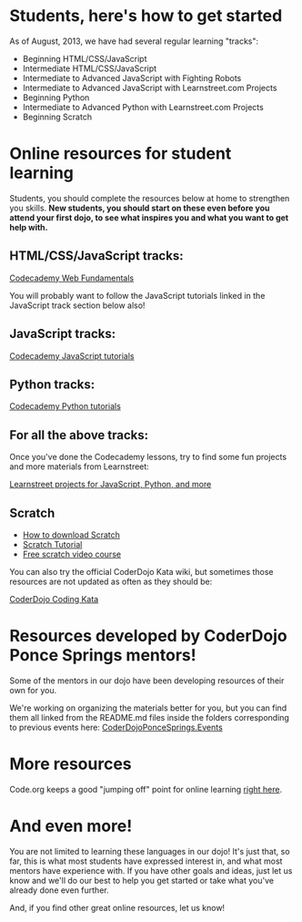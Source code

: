 # Students, here's how to get started

As of August, 2013, we have had several regular learning "tracks":

* Beginning HTML/CSS/JavaScript
* Intermediate HTML/CSS/JavaScript
* Intermediate to Advanced JavaScript with Fighting Robots
* Intermediate to Advanced JavaScript with Learnstreet.com Projects
* Beginning Python
* Intermediate to Advanced Python with Learnstreet.com Projects
* Beginning Scratch

# Online resources for student learning

Students, you should complete the resources below at home to strengthen you skills. **New students, you should 
start on these even before you attend your first dojo, to see what inspires you and what you want to get
help with.**

## HTML/CSS/JavaScript tracks:

[Codecademy Web Fundamentals](http://www.codecademy.com/tracks/web)

You will probably want to follow the JavaScript tutorials linked in the JavaScript track section below also!

## JavaScript tracks:

[Codecademy JavaScript tutorials](http://www.codecademy.com/tracks/javascript)

## Python tracks: 

[Codecademy Python tutorials](http://www.codecademy.com/tracks/python)

## For all the above tracks:

Once you've done the Codecademy lessons, try to find some fun projects and more materials from Learnstreet:

[Learnstreet projects for JavaScript, Python, and more](http://www.learnstreet.com/cg/simple/projects/)

## Scratch

* [How to download Scratch](https://github.com/versionone/CoderDojo-ScratchDemo/blob/master/README.md)
* [Scratch Tutorial](http://scratch.mit.edu/scratchr2/static/__1374511755__//pdfs/help/Getting-Started-Guide-Scratch2.pdf)
* [Free scratch video course](http://www.pluralsight.com/training/Courses/TableOfContents/learning-programming-scratch)

You can also try the official CoderDojo Kata wiki, but sometimes those resources are not updated as often as they should be:

[CoderDojo Coding Kata](http://kata.coderdojo.com/wiki/Main_Page)

# Resources developed by CoderDojo Ponce Springs mentors!

Some of the mentors in our dojo have been developing resources of their own for you.

We're working on organizing the materials better for you, but you can find them all linked from the README.md files 
inside the folders corresponding to previous events here: [CoderDojoPonceSprings.Events](https://github.com/JogoShugh/CoderDojoPonceSprings.Events)

# More resources

Code.org keeps a good "jumping off" point for online learning [right here](http://www.code.org/learn/codehs).

# And even more!

You are not limited to learning these languages in our dojo! It's just that, so far, this is what most students 
have expressed interest in, and what most mentors have experience with. If you have other goals and ideas, just 
let us know and we'll do our best to help you get started or take what you've already done even further.

And, if you find other great online resources, let us know!
